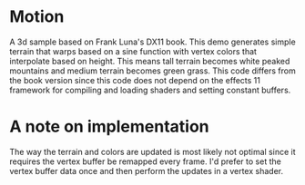 Motion
======

A 3d sample based on Frank Luna's DX11 book. This demo generates simple terrain that warps based on a sine function with vertex colors that interpolate based on height. This means tall terrain becomes white peaked mountains and medium terrain becomes green grass. This code differs from the book version since this code does not depend on the effects 11 framework for compiling and loading shaders and setting constant buffers. 


A note on implementation
========================
The way the terrain and colors are updated is most likely not optimal since it requires the vertex buffer be remapped every frame. I'd prefer to set the vertex buffer data once and then perform the updates in a vertex shader.

